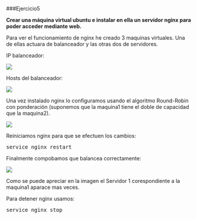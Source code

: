 ###Ejercicio5

**Crear una máquina virtual ubuntu e instalar en ella un servidor nginx para poder acceder mediante web.**

Para ver el funcionamiento de nginx he creado 3 maquinas virtuales. Una de ellas actuara de balanceador y las otras dos de servidores.

IP balanceador:

![](./img/img5.png)

Hosts del balanceador:

![](./img/img6.png)

Una vez instalado nginx lo configuramos usando el algoritmo Round-Robin con ponderación (suponemos que la maquina1 tiene el doble de capacidad que la maquina2).

![](./img/img7.png)

Reiniciamos nginx para que se efectuen los cambios:

<pre>service nginx restart</pre>

Finalmente compobamos que balancea correctamente:

![](./img/img8.png)

Como se puede apreciar en la imagen el Servidor 1 corespondiente a la maquina1 aparace mas veces.

Para detener nginx usamos:

<pre>service nginx stop</pre>